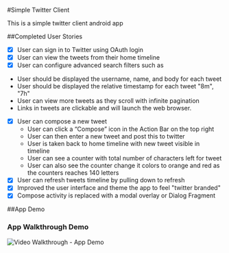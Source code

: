 #Simple Twitter Client

This is a simple twitter client android app

##Completed User Stories
  * [x] User can sign in to Twitter using OAuth login
  * [x] User can view the tweets from their home timeline
  * [x] User can configure advanced search filters such as
   * User should be displayed the username, name, and body for each tweet
   * User should be displayed the relative timestamp for each tweet "8m", "7h"
   * User can view more tweets as they scroll with infinite pagination
   * Links in tweets are clickable and will launch the web browser.
  * [x] User can compose a new tweet
    * User can click a “Compose” icon in the Action Bar on the top right
    * User can then enter a new tweet and post this to twitter
    * User is taken back to home timeline with new tweet visible in timeline
    * User can see a counter with total number of characters left for tweet
    * User can also see the counter change it colors to orange and red as the counters reaches 140 letters
  * [x] User can refresh tweets timeline by pulling down to refresh 
  * [x] Improved the user interface and theme the app to feel "twitter branded"
  * [x] Compose activity is replaced with a modal overlay or Dialog Fragment

##App Demo
### App Walkthrough Demo
![Video Walkthrough - App Demo](https://www.youtube.com/watch?v=cPpnG5HJzIQ)
